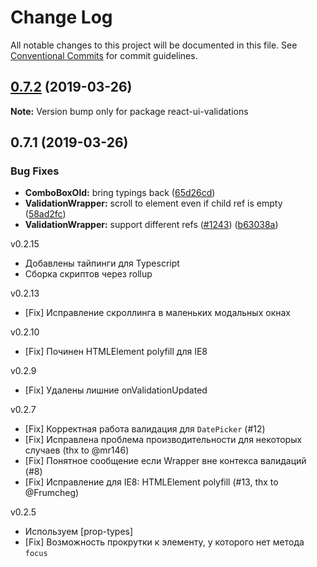 # Change Log

All notable changes to this project will be documented in this file.
See [Conventional Commits](https://conventionalcommits.org) for commit guidelines.

## [0.7.2](https://github.com/skbkontur/retail-ui/tree/master/packages/react-ui-validations/compare/react-ui-validations@0.7.1...react-ui-validations@0.7.2) (2019-03-26)

**Note:** Version bump only for package react-ui-validations





## 0.7.1 (2019-03-26)


### Bug Fixes

* **ComboBoxOld:** bring typings back ([65d26cd](https://github.com/skbkontur/retail-ui/tree/master/packages/react-ui-validations/commit/65d26cd))
* **ValidationWrapper:** scroll to element even if child ref is empty ([58ad2fc](https://github.com/skbkontur/retail-ui/tree/master/packages/react-ui-validations/commit/58ad2fc))
* **ValidationWrapper:** support different refs ([#1243](https://github.com/skbkontur/retail-ui/tree/master/packages/react-ui-validations/issues/1243)) ([b63038a](https://github.com/skbkontur/retail-ui/tree/master/packages/react-ui-validations/commit/b63038a))





v0.2.15

- Добавлены тайпинги для Typescript
- Сборка скриптов через rollup

v0.2.13

- [Fix] Исправление скроллинга в маленьких модальных окнах

v0.2.10

- [Fix] Починен HTMLElement polyfill для IE8

v0.2.9

- [Fix] Удалены лишние onValidationUpdated

v0.2.7

- [Fix] Корректная работа валидация для `DatePicker` (#12)
- [Fix] Исправлена проблема производительности для некоторых случаев (thx to @mr146)
- [Fix] Понятное сообщение если Wrapper вне контекса валидаций (#8)
- [Fix] Исправление для IE8: HTMLElement polyfill (#13, thx to @Frumcheg)

v0.2.5

- Используем [prop-types]
- [Fix] Возможность прокрутки к элементу, у которого нет метода `focus`

